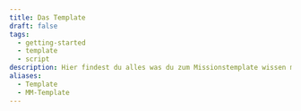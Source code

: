 ```yaml
---
title: Das Template
draft: false
tags:
  - getting-started
  - template
  - script
description: Hier findest du alles was du zum Missionstemplate wissen musst!
aliases:
  - Template
  - MM-Template
---
```


